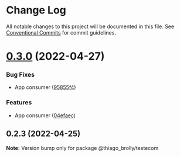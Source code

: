 # Change Log

All notable changes to this project will be documented in this file.
See [Conventional Commits](https://conventionalcommits.org) for commit guidelines.

# [0.3.0](https://github.com/thiagobrolly/paykit/compare/v0.2.3...v0.3.0) (2022-04-27)


### Bug Fixes

* App consumer ([95855f4](https://github.com/thiagobrolly/paykit/commit/95855f4f8b668cf0c0e7309e3d6006b7ddd822f8))


### Features

* App consumer ([04efaec](https://github.com/thiagobrolly/paykit/commit/04efaec78cc48432f04e1fc9845e20e72a625e49))





## 0.2.3 (2022-04-25)

**Note:** Version bump only for package @thiago_brolly/testecom
